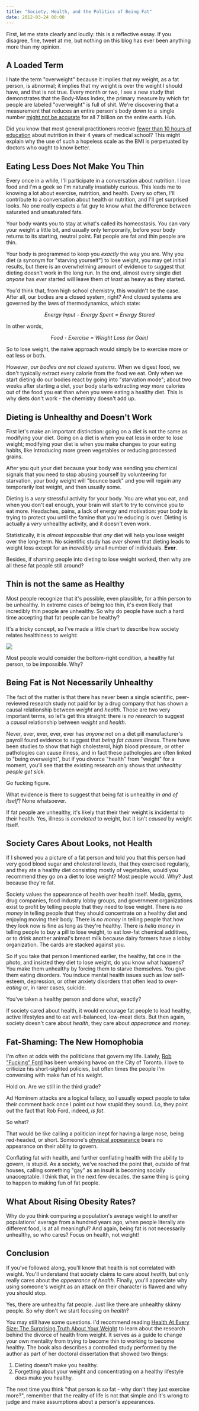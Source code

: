 ```yaml
---
title: "Society, Health, and the Politics of Being Fat"
date: 2012-03-24 00:00
---
```


<import><p>First, let me state clearly and loudly: this is a reflective essay. If you disagree, fine, tweet at me, but nothing on this blog has ever been anything more than my opinion.<!--more-->
</p>
<h2>A Loaded Term</h2>
<p>I hate the term "overweight" because it implies that my weight, as a fat person, is abnormal; it implies that my weight is over the weight I should have, and that is not true. Every month or two, I see a new study that demonstrates that the Body-Mass Index, the primary measure by which fat people are labeled "overweight" is full of shit. We're discovering that a measurement that reduces an entire person's body down to a  single number <a href="http://web.archive.org/web/20070804113535/http://www.rockymounttelegram.com/featr/content/shared/health/stories/BMI_INDEX_0830_COX.html" target="_blank">might not be accurate</a> for all 7 billion on the entire earth. Huh.</p>
<p>Did you know that most general practitioners receive <a href="http://www.ajcn.org/content/83/4/941S.full" target="_blank">fewer than 10 hours of education</a> about nutrition in their 4 years of medical school? This might explain why the use of such a hopeless scale as the BMI is perpetuated by doctors who ought to know better.</p>
<h2>Eating Less Does Not Make You Thin</h2>
<p>Every once in a while, I'll participate in a conversation about nutrition. I love food and I'm a geek so I'm naturally insatiably curious. This leads me to knowing a lot about exercise, nutrition, and health. Every so often, I'll contribute to a conversation about health or nutrition, and I'll get surprised looks. No one really expects a fat guy to know what the difference between saturated and unsaturated fats.</p>
<p>Your body wants you to stay at what's called its homeostasis. You can vary your weight a little bit, and usually only temporarily, before your body returns to its starting, neutral point. Fat people are fat and thin people are thin.</p>
<p>Your body is programmed to keep you <em>exactly</em> the way you are. Why you diet (a synonym for "starving yourself") to lose weight, you may get initial results, but there is an overwhelming amount of evidence to suggest that dieting doesn't work in the long run. In the end, almost every single diet <em>anyone</em> has <em>ever</em> started will leave them <em>at least</em> as heavy as they started.</p>
<p>You'd think that, from high school chemistry, this wouldn't be the case. After all, our bodies are a closed system, right? And closed systems are governed by the laws of thermodynamics, which state:</p>
<p style="text-align: center;"><em>Energy Input - Energy Spent = Energy Stored</em></p>
<p>In other words,</p>
<p style="text-align: center;"><em>Food - Exercise = Weight Loss (or Gain)</em></p>
<p>So to lose weight, the naive approach would simply be to exercise more or eat less or both.</p>
<p>However, <em>our bodies are not closed systems</em>. When we digest food, we don't typically extract every calorie from the food we eat. Only when we start dieting do our bodies react by going into "starvation mode"; about two weeks after starting a diet, your body starts extracting <em>way more</em> calories out of the food you eat than when you were eating a healthy diet. This is why diets don't work - the chemistry doesn't add up.</p>
<h2>Dieting is Unhealthy and Doesn't Work</h2>
<p>First let's make an important distinction: going on a diet is not the same as modifying your diet. Going on a diet is when you eat less in order to lose weight; modifying your diet is when you make changes to your eating habits, like introducing more green vegetables or reducing processed grains.</p>
<p>After you quit your diet because your body was sending you chemical signals that you need to stop abusing yourself by volunteering for starvation, your body weight will "bounce back" and you will regain any temporarily lost weight, and then usually some.</p>
<p>Dieting is a <em>very</em> stressful activity for your body. You are what you eat, and when you don't eat enough, your brain will start to try to convince you to eat more. Headaches, pains, a lack of energy and motivation: your body is trying to protect you until the famine that you're educing is over. Dieting is actually a <em>very</em> unhealthy activity, and it doesn't even work.</p>
<p>Statistically, it is <em>almost impossible</em> that <em>any</em> diet will help you lose weight over the long-term. No scientific study has <em>ever</em> shown that dieting leads to weight loss except for an <em>incredibly</em> small number of individuals. <strong>Ever</strong>. </p>
<p>Besides, if shaming people into dieting to lose weight worked, then why are all these fat people still around?</p>
<h2>Thin is not the same as Healthy</h2>
<p>Most people recognize that it's possible, even plausible, for a thin person to be <em>un</em>healthy. In extreme cases of being too thin, it's even likely that incredibly thin people are unhealthy. So why do people have such a hard time accepting that fat people can be healthy?</p>
<p>It's a tricky concept, so I've made a little chart to describe how society relates healthiness to weight:</p>
<img src="/img/import/blog/2012/03/society-health-and-the-politics-of-being-fat/62D8398E41374CB4AD4CF0C631AA3828.png" class="img-responsive"><p>Most people would consider the bottom-right condition, a healthy fat person, to be impossible. Why?</p>
<h2>Being Fat is Not Necessarily Unhealthy</h2>
<p>The fact of the matter is that there has never been a single scientific, peer-reviewed research study not paid for by a drug company that has shown a causal relationship between <em>weight</em> and <em>health</em>. Those are two very important terms, so let's get this straight: there is <em>no research</em> to suggest a <em>causal</em> relationship between <em>weight</em> and <em>health</em>.</p>
<p>Never, ever, ever, ever, ever has <em>anyone</em> not on a diet pill manufacturer's payroll found evidence to suggest that <em>being fat</em> <em>causes illness</em>. There have been studies to show that high cholesterol, high blood pressure, or other pathologies can cause illness, and in fact these pathologies are often linked to "being overweight", but if you divorce "health" from "weight" for a moment, you'll see that the existing research only shows that <em>unhealthy people get sick</em>.</p>
<p>Go fucking figure.</p>
<p>What evidence is there to suggest that being fat is unhealthy <em>in and of itself</em>? None whatsoever.</p>
<p>If fat people are unhealthy, it's likely that their their weight is incidental to their health. Yes, illness is <em>correlated</em> to weight, but it isn't <em>caused</em> by weight itself.</p>
<h2>Society Cares About Looks, not Health</h2>
<p>If I showed you a picture of a fat person and told you that this person had very good blood sugar and cholesterol levels, that they exercised regularly, and they ate a healthy diet consisting mostly of vegetables, would you recommend they go on a diet to lose weight? Most people would. Why? Just because they're fat.</p>
<p>Society values the appearance of health over health itself. Media, gyms, drug companies, food industry lobby groups, and government organizations exist to profit by telling people that they need to lose weight. There is <em>no money</em> in telling people that they should concentrate on a healthy diet and enjoying moving their body. There is <em>no money</em> in telling people that how they look now is fine as long as they're healthy. There is <em>hella money</em> in telling people to buy a pill to lose weight, to eat low-fat chemical additives, or to drink another animal's breast milk because dairy farmers have a lobby organization. The cards are stacked against you.</p>
<p>So if you take that person I mentioned earlier, the healthy, fat one in the photo, and insisted they diet to lose weight, do you know what happens? You make them unhealthy by forcing them to starve themselves. You give them eating disorders. You induce mental health issues such as low self-esteem, depression, or other anxiety disorders that often lead to <em>over-eating</em> or, in rarer cases, suicide.</p>
<p>You've taken a healthy person and done what, exactly?</p>
<p>If society cared about health, it would encourage fat people to lead healthy, active lifestyles and to eat well-balanced, low-meat diets. But then again, society doesn't care about <em>health</em>, they care about <em>appearance</em> and<em> money</em>.</p>
<h2>Fat-Shaming: The New Homophobia</h2>
<p>I'm often at odds with the politicians that govern my life. Lately, <a href="http://www.torontolife.com/daily/informer/ford-focus/2011/10/27/rob-fucking-ford-berates-911-dispatchers/" target="_blank">Rob "Fucking" Ford</a> has been wreaking havoc on the City of Toronto. I love to criticize his short-sighted policies, but often times the people I'm conversing with make fun of his weight.</p>
<p>Hold on. Are we still in the third grade?</p>
<p>Ad Hominem attacks are a logical fallacy, so I usually expect people to take their comment back once I point out how stupid they sound. Lo, they point out the fact that Rob Ford, indeed, <em>is fat</em>.</p>
<p>So what?</p>
<p>That would be like calling a politician inept for having a large nose, being red-headed, or short. Someone's <a href="http://en.wikipedia.org/wiki/Phrenology" target="_blank">physical appearance</a> bears no appearance on their ability to govern.</p>
<p>Conflating fat with health, and further conflating health with the ability to govern, is stupid. As a society, we've reached the point that, outside of frat houses, calling something "gay" as an insult is becoming socially unacceptable. I think that, in the next few decades, the same thing is going to happen to making fun of fat people.</p>
<h2>What About Rising Obesity Rates?</h2>
<p>Why do you think comparing a population's average weight to another populations' average from a hundred years ago, when people literally ate different food, is at all meaningful? And again, being fat is not necessarily unhealthy, so who cares? Focus on health, not weight!</p>
<h2>Conclusion</h2>
<p>If you've followed along, you'll know that health is not correlated with weight. You'll understand that society claims to care about <em>health</em>, but only really cares about the <em>appearance of health</em>. Finally, you'll appreciate why using someone's weight as an attack on their character is flawed and why you should stop.</p>
<p>Yes, there are unhealthy fat people. Just like there are unhealthy skinny people. So why don't we start focusing on <em>health</em>?</p>
<p>You may still have some questions. I'd recommend reading <a href="http://www.amazon.com/gp/product/1935618253/ref=as_li_qf_sp_asin_tl?ie=UTF8&amp;tag=ashfur-20&amp;linkCode=as2&amp;camp=1789&amp;creative=9325&amp;creativeASIN=1935618253">Health At Every Size: The Surprising Truth About Your Weight</a><img style="border: none !important; margin: 0px !important;" src="http://www.assoc-amazon.com/e/ir?t=ashfur-20&amp;l=as2&amp;o=1&amp;a=1935618253" alt="" width="1" height="1" border="0"> to learn about the research behind the divorce of health from weight. It serves as a guide to change your own mentality from trying to become thin to working to become healthy. The book also describes a controlled study performed by the author as part of her doctoral dissertation that showed two things:</p>
<ol>
<li>Dieting doesn't make you healthy.</li>
<li>Forgetting about your weight and concentrating on a healthy lifestyle <em>does</em> make you healthy.</li>
</ol>
<p>The next time you think "that person is so fat - why don't they just exercise more?", remember that the reality of life is not that simple and it's wrong to judge and make assumptions about a person's appearances.</p></import>

<!-- more -->

